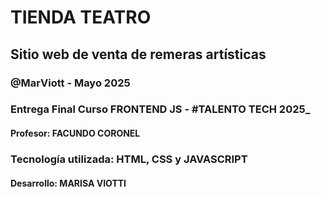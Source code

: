# TIENDA TEATRO

## Sitio web de venta de remeras artísticas

### @MarViott - Mayo 2025

### Entrega Final Curso FRONTEND JS - #TALENTO TECH 2025_
#### Profesor: FACUNDO CORONEL

### Tecnología utilizada: HTML, CSS y JAVASCRIPT

#### Desarrollo: MARISA VIOTTI


